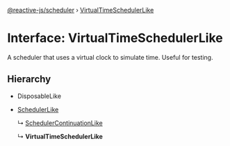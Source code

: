 [@reactive-js/scheduler](../README.md) › [VirtualTimeSchedulerLike](virtualtimeschedulerlike.md)

# Interface: VirtualTimeSchedulerLike

A scheduler that uses a virtual clock to simulate time. Useful for testing.

## Hierarchy

* DisposableLike

* [SchedulerLike](schedulerlike.md)

  ↳ [SchedulerContinuationLike](schedulercontinuationlike.md)

  ↳ **VirtualTimeSchedulerLike**
